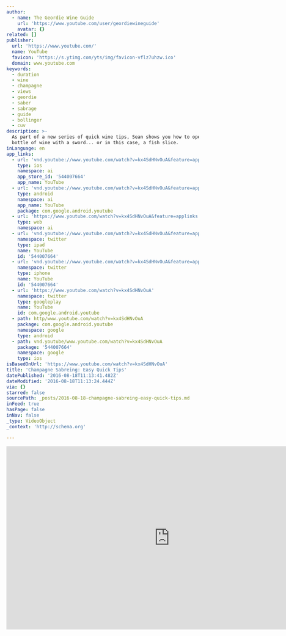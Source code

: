 ```yaml
---
author:
  - name: The Geordie Wine Guide
    url: 'https://www.youtube.com/user/geordiewineguide'
    avatar: {}
related: []
publisher:
  url: 'https://www.youtube.com/'
  name: YouTube
  favicon: 'https://s.ytimg.com/yts/img/favicon-vflz7uhzw.ico'
  domain: www.youtube.com
keywords:
  - duration
  - wine
  - champagne
  - views
  - geordie
  - saber
  - sabrage
  - guide
  - bollinger
  - cuv
description: >-
  As part of a new series of quick wine tips, Sean shows you how to open a
  bottle of wine with a sword... or in this case, a fish slice.
inLanguage: en
app_links:
  - url: 'vnd.youtube://www.youtube.com/watch?v=kx4SdHNvOuA&feature=applinks'
    type: ios
    namespace: ai
    app_store_id: '544007664'
    app_name: YouTube
  - url: 'vnd.youtube://www.youtube.com/watch?v=kx4SdHNvOuA&feature=applinks'
    type: android
    namespace: ai
    app_name: YouTube
    package: com.google.android.youtube
  - url: 'https://www.youtube.com/watch?v=kx4SdHNvOuA&feature=applinks'
    type: web
    namespace: ai
  - url: 'vnd.youtube://www.youtube.com/watch?v=kx4SdHNvOuA&feature=applinks'
    namespace: twitter
    type: ipad
    name: YouTube
    id: '544007664'
  - url: 'vnd.youtube://www.youtube.com/watch?v=kx4SdHNvOuA&feature=applinks'
    namespace: twitter
    type: iphone
    name: YouTube
    id: '544007664'
  - url: 'https://www.youtube.com/watch?v=kx4SdHNvOuA'
    namespace: twitter
    type: googleplay
    name: YouTube
    id: com.google.android.youtube
  - path: http/www.youtube.com/watch?v=kx4SdHNvOuA
    package: com.google.android.youtube
    namespace: google
    type: android
  - path: vnd.youtube/www.youtube.com/watch?v=kx4SdHNvOuA
    package: '544007664'
    namespace: google
    type: ios
isBasedOnUrl: 'https://www.youtube.com/watch?v=kx4SdHNvOuA'
title: 'Champagne Sabreing: Easy Quick Tips'
datePublished: '2016-08-18T11:13:41.482Z'
dateModified: '2016-08-18T11:13:24.444Z'
via: {}
starred: false
sourcePath: _posts/2016-08-18-champagne-sabreing-easy-quick-tips.md
inFeed: true
hasPage: false
inNav: false
_type: VideoObject
_context: 'http://schema.org'

---
```

<iframe src="https://cdn.embedly.com/widgets/media.html?src=https%3A%2F%2Fwww.youtube.com%2Fembed%2Fkx4SdHNvOuA%3Ffeature%3Doembed&amp;url=http%3A%2F%2Fwww.youtube.com%2Fwatch%3Fv%3Dkx4SdHNvOuA&amp;image=https%3A%2F%2Fi.ytimg.com%2Fvi%2Fkx4SdHNvOuA%2Fhqdefault.jpg&amp;key=b7d04c9b404c499eba89ee7072e1c4f7&amp;type=text%2Fhtml&amp;schema=youtube" width="854" height="480" scrolling="no" frameborder="0" allowfullscreen="" style=""></iframe>